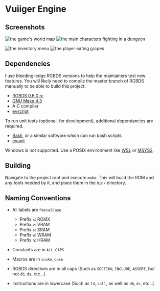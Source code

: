 # Vuiiger Engine

## Screenshots

![the game's world map](https://user-images.githubusercontent.com/14899090/183221351-5f6b9d2d-f617-4ed0-838d-6ccbeead8e7d.png)
![the main characters fighting in a dungeon](https://user-images.githubusercontent.com/14899090/183221401-5bf87df2-3001-458f-ac44-f55f65885306.png)

![the inventory menu](https://user-images.githubusercontent.com/14899090/183221872-20b48756-8e38-48f7-93d6-e92d97b6c867.png)
![the player eating grapes](https://user-images.githubusercontent.com/14899090/183221981-14065202-7c6f-4bb7-af74-5f03551b787c.png)

## Dependencies

I use bleeding-edge RGBDS versions to help the maintainers test new features.
You will likely need to compile the master branch of RGBDS manually to be able
to build this project.

- [RGBDS 0.6.0 rc](https://github.com/gbdev/rgbds)
- [GNU Make 4.3](https://www.gnu.org/software/make/)
- A C compiler
- [evscript](https://github.com/eievui5/evscript)

To run unit tests (optional, for development), additional dependancies are required.

- [Bash](https://www.gnu.org/software/make/), or a similar software which can run bash scripts.
- [evunit](https://github.com/eievui5/evunit)

Windows is not supported.
Use a POSIX environment like [WSL](https://docs.microsoft.com/en-us/windows/wsl/install) or [MSYS2](https://www.msys2.org/).

## Building

Navigate to the project root and execute `make`. This will build the ROM and any
tools needed by it, and place them in the `bin/` directory.

## Naming Conventions

- All labels are `PascalCase`
  - Prefix `x`: ROMX
  - Prefix `v`: VRAM
  - Prefix `s`: SRAM
  - Prefix `w`: WRAM
  - Prefix `h`: HRAM

- Constants are in `ALL_CAPS`
- Macros are in `snake_case`

- RGBDS directives are in all caps (Such as `SECTION`, `INCLUDE`, `ASSERT`, but not `db`, `ds`, etc...)
- Instructions are in lowercase (Such as `ld`, `call`, as well as `db`, `ds`, etc...)
